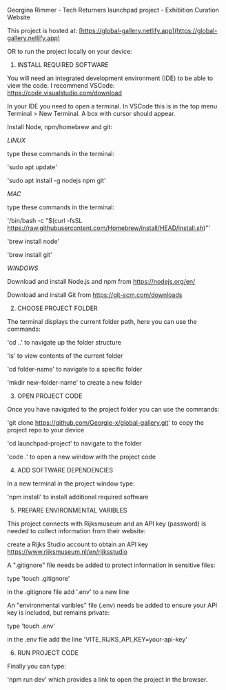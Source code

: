 Georgina Rimmer - Tech Returners launchpad project - Exhibition Curation Website


This project is hosted at: [https://global-gallery.netlify.app](https://global-gallery.netlify.app)


OR to run the project locally on your device:

1. INSTALL REQUIRED SOFTWARE

You will need an integrated development environment (IDE) to be able to view the code. I recommend VSCode: https://code.visualstudio.com/download

In your IDE you need to open a terminal. In VSCode this is in the top menu Terminal > New Terminal. A box with cursor should appear.

Install Node, npm/homebrew and git:

*LINUX*

type these commands in the terminal:

'sudo apt update'

'sudo apt install -g nodejs npm git' 

*MAC*

type these commands in the terminal:

'/bin/bash -c "$(curl -fsSL https://raw.githubusercontent.com/Homebrew/install/HEAD/install.sh)"'

'brew install node'

'brew install git'

*WINDOWS*

Download and install Node.js and npm from https://nodejs.org/en/

Download and install Git from https://git-scm.com/downloads

2. CHOOSE PROJECT FOLDER

The terminal displays the current folder path, here you can use the commands: 

'cd ..' to navigate up the folder structure

'ls' to view contents of the current folder 

'cd folder-name' to navigate to a specific folder

'mkdir new-folder-name' to create a new folder

3. OPEN PROJECT CODE

Once you have navigated to the project folder you can use the commands: 

'git clone https://github.com/Georgie-x/global-gallery.git' to copy the project repo to your device

'cd launchpad-project' to navigate to the folder

'code .' to open a new window with the project code

4. ADD SOFTWARE DEPENDENCIES

In a new terminal in the project window type: 

'npm install' to install additional required software

5. PREPARE ENVIRONMENTAL VARIBLES

This project connects with Rijksmuseum and an API key (password) is needed to collect information from their website:

create a Rijks Studio account to obtain an API key https://www.rijksmuseum.nl/en/rijksstudio

A ".gitignore" file needs be added to protect information in sensitive files:

type 'touch .gitignore' 

in the .gitignore file add '.env' to a new line 

An "environmental varibles" file (.env) needs be added to ensure your API key is included, but remains private:

type 'touch .env'

in the .env file add the line 'VITE_RIJKS_API_KEY=your-api-key'

6. RUN PROJECT CODE

Finally you can type:

'npm run dev' which provides a link to open the project in the browser.
